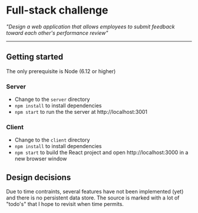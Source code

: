 # Full-stack challenge
*"Design a web application that allows employees to submit feedback toward each other's performance review"*

---

## Getting started

The only prerequisite is Node (6.12 or higher)

### Server
- Change to the `server` directory
- `npm install` to install dependencies
- `npm start` to run the the server at http://localhost:3001

### Client
- Change to the `client` directory
- `npm install` to install dependencies
- `npm start` to build the React project and open http://localhost:3000 in a new browser window


## Design decisions
Due to time contraints, several features have not been implemented (yet) and there is no persistent data store. The source is marked with a lot of "todo's" that I hope to revisit when time permits.

